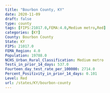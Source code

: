 ```yaml
---
title: "Bourbon County, KY"
date: 2020-11-09
draft: false
type: county
tags: [FIPS:21017.0,FEMA:4.0,Medium metro,Red]
categories: [KY]
County: Bourbon County
State: KY
FIPS: 21017.0
FEMA_Region: 4.0
Population: 19788.0
NCHS_Urban_Rural_Classification: Medium metro
Tests_in_prior_14_days: 537.0
Fourteen_day_test_rate_per_100000: 2714.0
Percent_Positivity_in_prior_14_days: 0.101
Level: Red
url: /states/KY/bourbon-county
---
```



